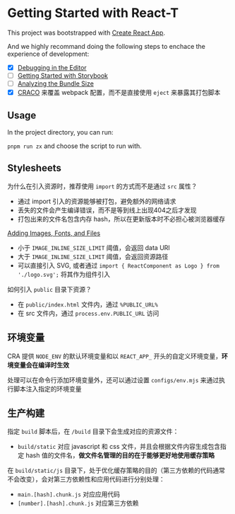# Getting Started with React-T

This project was bootstrapped with [Create React App](https://github.com/facebook/create-react-app).

And we highly recommand doing the following steps to enchace the experience of development:
- [x] [Debugging in the Editor](https://create-react-app.dev/docs/setting-up-your-editor/#debugging-in-the-editor)
- [ ] [Getting Started with Storybook](https://create-react-app.dev/docs/developing-components-in-isolation#getting-started-with-storybook)
- [ ] [Analyzing the Bundle Size](https://create-react-app.dev/docs/analyzing-the-bundle-size)
- [x] [CRACO](https://github.com/gsoft-inc/craco) 来覆盖 webpack 配置，而不是直接使用 `eject` 来暴露其打包脚本

## Usage

In the project directory, you can run:

`pnpm run zx` and choose the script to run with.

## Stylesheets

为什么在引入资源时，推荐使用 `import` 的方式而不是通过 `src` 属性？

- 通过 import 引入的资源能够被打包，避免额外的网络请求
- 丢失的文件会产生编译错误，而不是等到线上出现404之后才发现
- 打包出来的文件名包含内存 hash，所以在更新版本时不必担心被浏览器缓存

[Adding Images, Fonts, and Files](https://create-react-app.dev/docs/adding-images-fonts-and-files)

- 小于 `IMAGE_INLINE_SIZE_LIMIT` 阈值，会返回 data URI
- 大于 `IMAGE_INLINE_SIZE_LIMIT` 阈值，会返回资源路径
- 可以直接引入 SVG, 或者通过 `import { ReactComponent as Logo } from './logo.svg';` 将其作为组件引入

如何引入 `public` 目录下资源？

- 在 `public/index.html` 文件内，通过 `%PUBLIC_URL%` 
- 在 src 文件内，通过 `process.env.PUBLIC_URL` 访问

## 环境变量

CRA 提供 `NODE_ENV` 的默认环境变量和以 `REACT_APP_` 开头的自定义环境变量，**环境变量会在编译时生效**

处理可以在命令行添加环境变量外，还可以通过设置 `configs/env.mjs` 来通过执行脚本注入指定的环境变量

## 生产构建

指定 `build` 脚本后，在 `/build` 目录下会生成对应的资源文件：

- `build/static` 对应 javascript 和 css 文件，并且会根据文件内容生成包含指定 hash 值的文件名，**做文件名管理的目的在于能够更好地使用缓存策略**

在 `build/static/js` 目录下，处于优化缓存策略的目的（第三方依赖的代码通常不会改变），会对第三方依赖性和应用代码进行分别处理：

- `main.[hash].chunk.js` 对应应用代码
- `[number].[hash].chunk.js` 对应第三方依赖

